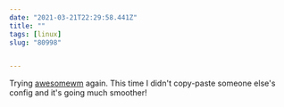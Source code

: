 ```yaml
---
date: "2021-03-21T22:29:58.441Z"
title: ""
tags: [linux]
slug: "80998"


---
```

Trying [awesomewm](https://awesomewm.org/) again. This time I didn't copy-paste someone else's config and it's going much smoother!